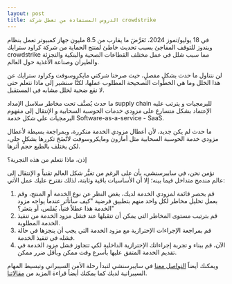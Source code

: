 ```yaml
---
layout: post
title: الدروس المستفادة من تعطل شركة crowdstrike
---
```


في 18 يوليو/تموز 2024، تَعَرَّضَ ما يقارب من 8.5 مليون جهاز كمبيوتر تعمل بنظام ويندوز للتوقف المفاجئ بسبب تحديث خاطئ لمنتج الحماية من شركة كراود سترايك crowdstrike مما سبب شلل في عمل مختلف القطاعات الصحية والبنكية والتجزئة والطيران وصناعة الأغذية حول العالم.

لن نتناول ما حدث بشكلٍ مفصلٍ، حيث صرحتا شركتي مايكروسوفت وكراود سترايك عن هذا الخلل وما هي الخطوات التصحيحة المطلوب عملها، لكنَّا سنشير إلى ماذا نتعلم حتى لا نقع ضحية لخلل مشابه في المستقبل.

ما حدث يُصنَّف تحت مخاطر سلاسل الإمداد supply chain للبرمجيات و يترتب عليه الإعتماد بشكل متسارع على مزودي خدمات الحوسبة السحابية و الإنتقال إلى مفهوم البرمجيات على شكل خدمة Software-as-a-service - SaaS.

ما حدث لم يكن جديد، لأن أعطال مزودي الخدمة متكررة، وبمراجعة بسيطة لأعطال مزودي خدمة الحوسبة السحابية مثل أمازون ومايكروسوفت لاتّضَحَ تكررها بشكلٍ جلي، لكن يختلف بالطبع حجم أثرها.

إذن، ماذا نتعلم من هذه التجربة؟

نؤمن نحن، في سايبرسنشي، بأن على الرغم من تغيُّر شكل العالم تقنياً و الإنتقال إلى عالم مندمج متداخل فيما بينه؛ إلا أن الأساسيات باقية وثابتة، لذلك نقترح عليك عمل الآتي:
1. قم بحصر قائمة لمزودي الخدمة لديك، بغض النظر عن نوع الخدمة أو المنتج، وقم بعمل تحليل مخاطر لكل واحد منهم بتطبيق فرضية "كيف سأتأثر عندما يواجه مزود الخدمة هذا عطلاً فنياً، يُفلس، أو يتعثر؟"
2. قم بترتيب مستوى المخاطر التي يمكن أن تتقبلها عند فشل مزود الخدمة من تنفيذ الخدمة المطلوبة.
3. قم بمراجعة الإجراءات الإحترازية مع مزود الخدمة التي يجب أن ينجزها في حالة فشله في تنفيذ الخدمة.
4. الآن، قم ببناء و تجربة إجراءاتك الإحترازية الداخلية لكي تتجاوز فشل مزود الخدمة في تقديم الخدمة المتفق عليها بأسرع وقت ممكن وبأقل ضرر ممكن.

ويمكنك أيضاً [التواصل معنا](https://www.cybersenshi.com/pages/contact/) في سايبرسنشي لتبدأ رحلة الأمن السيبراني وتبسيط المهام السيبرانية لديك كما يمكنك أيضاً قراءة المزيد من [مقالاتنا](https://blog.cybersenshi.com/).
